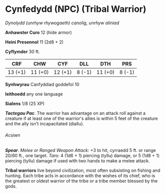 # Cynfedydd (NPC) (Tribal Warrior)

*Dynolydd (unrhyw rhywogaeth) canolig, unrhyw aliniad*

**Anhawster Curo** 12 (hide armor)

**Heini Presennol** 11 (2d8 + 2)

**Cyflymder** 30 ft.

| CRF     | CHW     | CYF     | DLL    | DTH     | PRS    |
|---------|---------|---------|--------|---------|--------|
| 13 (+1) | 11 (+0) | 12 (+1) | 8 (-1) | 11 (+0) | 8 (-1) |

**Synhwyrau** Canfyddiad goddefol 10

**Ieithoedd** any one language

**Sialens** 1/8 (25 XP)

***Tactegau Pac***. The warrior has advantage on an attack roll against a creature if at least one of the warrior's allies is within 5 feet of the creature and the ally isn't incapacitated (diallu).

###### Acsiwn

***Spear***. *Melee or Ranged Weapon Attack:* +3 to hit, cyrraedd 5 ft. or range 20/60 ft., one target. *Taro:* 4 (1d6 + 1) piercing (tyllu) damage, or 5 (1d8 + 1) piercing (tyllu) damage if used with two hands to make a melee attack.

**Tribal warriors** live beyond civilization, most often subsisting on fishing and hunting. Each tribe acts in accordance with the wishes of its chief, who is the greatest or oldest warrior of the tribe or a tribe member blessed by the gods.